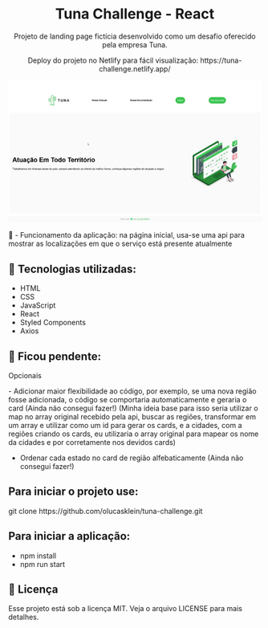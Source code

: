 <h1 align="center"> Tuna Challenge - React</h1>

<p align="center">Projeto de landing page fictícia desenvolvido como um desafio oferecido pela empresa Tuna.</p>
<p align="center">Deploy do projeto no Netlify para fácil visualização: https://tuna-challenge.netlify.app/</p>

<p align="center">
<img src="./tuna-challenge.gif">
</p>

📖 - Funcionamento da aplicação: na página inicial, usa-se uma api para mostrar as localizações em que o serviço está presente atualmente

<h2>🚀 Tecnologias utilizadas: </h2>

- HTML
- CSS
- JavaScript
- React
- Styled Components
- Axios

<h2> 🎯 Ficou pendente: </h2>
<p> Opcionais </p>
- Adicionar maior flexibilidade ao código, por exemplo, se uma nova região fosse adicionada, o código se comportaria automaticamente e geraria o card (Ainda não consegui fazer!)
(Minha ideia base para isso seria utilizar o map no array original recebido pela api, buscar as regiões, transformar em um array e utilizar como um id para gerar os cards, e a cidades, com a regiões criando os cards, eu utilizaria o array original para mapear os nome da cidades e por corretamente nos devidos cards)

- Ordenar cada estado no card de região alfebaticamente (Ainda não consegui fazer!)

<h2>Para iniciar o projeto use: </h2>
git clone https://github.com/olucasklein/tuna-challenge.git

<h2>Para iniciar a aplicação:</h2>

- npm install
- npm run start

<h2>📝 Licença</h2>
Esse projeto está sob a licença MIT. Veja o arquivo LICENSE para mais detalhes.
